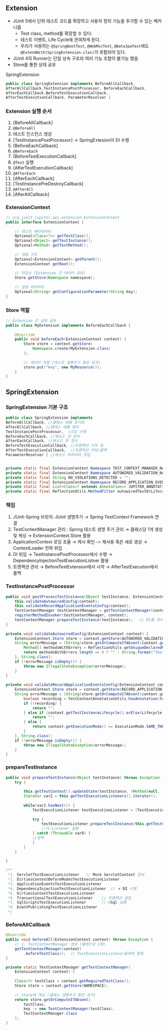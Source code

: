 ## Extension
- JUnit 5에서 단위 테스트 코드를 확장하고 사용자 정의 기능을 추가할 수 있는 메커니즘
	- Test class, method를 확장할 수 있다. 
	- 테스트 이벤트, Life Cycle에 관여하게 된다.
	- 우리가 사용하는 `@SpringBootTest`, `@WebMvcTest`, `@DataJpaTest`에도 `@ExtendWith(SpringExtension.clas)`가 포함되어 있다.
- JUnit 4의 Runner는 단일 상속 구조라 여러 기능 조합이 불가능 했음
- Store를 통한 상태 공유


SpringExtension
```java
public class SpringExtension implements BeforeAllCallback,
AfterAllCallback,TestInstancePostProcessor, BeforeEachCallback,
AfterEachCallback,BeforeTestExecutionCallback,
AfterTestExecutionCallback, ParameterResolver {
```

### Extension 실행 순서
1. [BeforeAllCallback]
2. `@BeforeAll`
3. 테스트 인스턴스 생성
4. [TestInstancePostProcessor] -> SpringExtesion이 DI 수행
5. [BeforeEachCallback]
6. `@BeforeEach`
7. [BeforeTestExecutionCallback]
8. `@Test` 실행
9. [AfterTestExecutionCallback]
10. `@AfterEach`
11. [AfterEachCallback]
12. [TestInstancePreDestroyCallback]
13. `@AfterAll`
14. [AfterAllCallback]

### ExtensionContext
```java
// org.junit.jupiter.api.extension.ExtensionContext
public interface ExtensionContext {
    
    // 테스트 메타데이터
    Optional<Class<?>> getTestClass();
    Optional<Object> getTestInstance();
    Optional<Method> getTestMethod();
    
    // 계층 구조
    Optional<ExtensionContext> getParent();
    ExtensionContext getRoot();
    
    // 저장소 (Extension 간 데이터 공유)
    Store getStore(Namespace namespace);
    
    // 설정 파라미터
    Optional<String> getConfigurationParameter(String key);
}
```

### Store 역할
```java
// Extension 간 상태 공유
public class MyExtension implements BeforeEachCallback {
    
    @Override
    public void beforeEach(ExtensionContext context) {
        Store store = context.getStore(
            Namespace.create(MyExtension.class)
        );
        
        // 데이터 저장 (테스트 생명주기 동안 유지)
        store.put("key", new MyResource());
    }
}
```


## SpringExtension
### SpringExtension 기본 구조
```java
public class SpringExtension implements 
BeforeAllCallback, //클래스 레벨 초기화
AfterAllCallback, //클래스 레벨 정리
TestInstancePostProcessor,  //DI 수행
BeforeEachCallback, //메소드 전 준비
AfterEachCallback, //메소드 후 정리
BeforeTestExecutionCallback, //트랜잭션 시작 등
AfterTestExecutionCallback,  //트랜잭션 커밋/롤백
ParameterResolver { //메소드 파라미터 주입


private static final ExtensionContext.Namespace TEST_CONTEXT_MANAGER_NAMESPACE = Namespace.create(new Object[]{SpringExtension.class});  
private static final ExtensionContext.Namespace AUTOWIRED_VALIDATION_NAMESPACE = Namespace.create(new Object[]{SpringExtension.class.getName() + "#autowired.validation"});  
private static final String NO_VIOLATIONS_DETECTED = "";  
private static final ExtensionContext.Namespace RECORD_APPLICATION_EVENTS_VALIDATION_NAMESPACE = Namespace.create(new Object[]{SpringExtension.class.getName() + "#recordApplicationEvents.validation"});  
private static final List<Class<? extends Annotation>> JUPITER_ANNOTATION_TYPES = List.of(BeforeAll.class, AfterAll.class, BeforeEach.class, AfterEach.class, Testable.class);  
private static final ReflectionUtils.MethodFilter autowiredTestOrLifecycleMethodFilter;
```


### 책임
1. JUnit-Spring 브릿지: JUnit 생명주기 
   → Spring TestContext Framework 연결
2. TestContextManager 관리 : Spring 테스트 생명 주기 관리
   → 클래스당 1개 생성 및 캐싱
   → ExtensionContext.Store 활용
3. ApplicationContext 로딩 조율
   → 캐시 확인 -> 재사용 혹은 새로 생성
   → ContextLoader 전략 위임
4. DI 위임
   → TestInstancePostProcessor에서 수행
   → DependencyInjectionTestExecutionListner 활용
5. 트랜잭션 관리
   → BeforeTestExtension에서 시작
   → AfterTestExecution에서 롤백

### TestInstancePostProcessor
```java
public void postProcessTestInstance(Object testInstance, ExtensionContext context) throws Exception {  
    this.validateAutowiredConfig(context);  
    this.validateRecordApplicationEventsConfig(context);  
    TestContextManager testContextManager = getTestContextManager(context);  
    registerMethodInvoker(testContextManager, context);  
    testContextManager.prepareTestInstance(testInstance);   // DI를 처리
}  
  
private void validateAutowiredConfig(ExtensionContext context) {  
    ExtensionContext.Store store = context.getStore(AUTOWIRED_VALIDATION_NAMESPACE);  
    String errorMessage = (String)store.getOrComputeIfAbsent(context.getRequiredTestClass(), (testClass) -> {  
        Method[] methodsWithErrors = ReflectionUtils.getUniqueDeclaredMethods(testClass, autowiredTestOrLifecycleMethodFilter);  
        return methodsWithErrors.length == 0 ? "" : String.format("Test methods and test lifecycle methods must not be annotated with @Autowired. You should instead annotate individual method parameters with @Autowired, @Qualifier, or @Value. Offending methods in test class %s: %s", testClass.getName(), Arrays.toString(methodsWithErrors));  
    }, String.class);  
    if (!errorMessage.isEmpty()) {  
        throw new IllegalStateException(errorMessage);  
    }  
}  
  
private void validateRecordApplicationEventsConfig(ExtensionContext context) {  
    ExtensionContext.Store store = context.getStore(RECORD_APPLICATION_EVENTS_VALIDATION_NAMESPACE);  
    String errorMessage = (String)store.getOrComputeIfAbsent(context.getRequiredTestClass(), (testClass) -> {  
        boolean recording = TestContextAnnotationUtils.hasAnnotation(testClass, RecordApplicationEvents.class);  
        if (!recording) {  
            return "";  
        } else if (context.getTestInstanceLifecycle().orElse(Lifecycle.PER_METHOD) == Lifecycle.PER_METHOD) {  
            return "";  
        } else {  
            return context.getExecutionMode() == ExecutionMode.SAME_THREAD ? "" : "Test classes or @Nested test classes that @RecordApplicationEvents must not be run in parallel with the @TestInstance(PER_CLASS) lifecycle mode. Configure either @Execution(SAME_THREAD) or @TestInstance(PER_METHOD) semantics, or disable parallel execution altogether. Note that when recording events in parallel, one might see events published by other tests since the application context may be shared.";  
        }  
    }, String.class);  
    if (!errorMessage.isEmpty()) {  
        throw new IllegalStateException(errorMessage);  
    }  
}
```


### prepareTestInstance
```java
public void prepareTestInstance(Object testInstance) throws Exception {  
    try {  
      
        this.getTestContext().updateState(testInstance, (Method)null, (Throwable)null);  
        Iterator var2 = this.getTestExecutionListeners().iterator();  
  
        while(var2.hasNext()) {  
            TestExecutionListener testExecutionListener = (TestExecutionListener)var2.next();  
  
            try {  
                testExecutionListener.prepareTestInstance(this.getTestContext());  
                //각 Listener 실행
            } catch (Throwable var8) {  
            //생략
            }  
        }  
    }  
  
}

/**
 *1. ServletTestExecutionListener   // Mock ServletContext 준비
 *2. DirtiesContextBeforeModesTestExecutionListener
 *3. ApplicationEventsTestExecutionListener
 *4. DependencyInjectionTestExecutionListener  // ★ DI 수행
 *5. DirtiesContextTestExecutionListener
 *6. TransactionalTestExecutionListener    // 트랜잭션 설정
 *7. SqlScriptsTestExecutionListener       // @Sql 실행
 *8. EventPublishingTestExecutionListener
 */
```


### BeforeAllCallback
```java
@Override
public void beforeAll(ExtensionContext context) throws Exception {
    // 1. TestContextManager 생성 (클래스당 1회)
    getTestContextManager(context)
        .beforeTestClass();  // TestExecutionListener들에게 알림
}

private static TestContextManager getTestContextManager(
    ExtensionContext context) {
    
    Class<?> testClass = context.getRequiredTestClass();
    Store store = context.getStore(NAMESPACE);
    
    // Store에 캐싱 (클래스 생명주기 동안 유지)
    return store.getOrComputeIfAbsent(
        testClass,
        key -> new TestContextManager(testClass),
        TestContextManager.class
    );
}
```